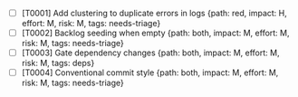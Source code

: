 - [ ] [T0001] Add clustering to duplicate errors in logs {path: red, impact: H, effort: M, risk: M, tags: needs-triage}
- [ ] [T0002] Backlog seeding when empty {path: both, impact: M, effort: M, risk: M, tags: needs-triage}
- [ ] [T0003] Gate dependency changes {path: both, impact: M, effort: M, risk: M, tags: deps}
- [ ] [T0004] Conventional commit style {path: both, impact: M, effort: M, risk: M, tags: needs-triage}
